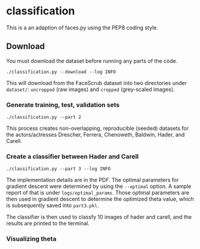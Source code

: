 # classification

This is a an adaption of faces.py using the PEP8 coding style. 

## Download

You must download the dataset before running any parts of the code. 

```
./classification.py --download --log INFO 
```

This will download from the FaceScrub dataset into two directories under `dataset/`: `uncropped` (raw images) and `cropped` (grey-scaled images).

### Generate training, test, validation sets

```
./classification.py --part 2
```
This process creates non-overlapping, reproducible (seeded) datasets for the actors/actresses Drescher, Ferrera, Chenoweth, Baldwin, Hader, and Carell.

### Create a classifier between Hader and Carell
```
./classification.py --part 3 --log INFO
```
The implementation details are in the PDF. The optimal parameters for gradient descent were determined by using the `--optimal` option. A sample report of that is under `logs/optimal_params`. Those optimal parameters are then used in gradient descent to determine the optimized theta value, which is subsequently saved into `part3.pkl`.  

The classifier is then used to classfy 10 images of hader and carell, and the results are printed to the terminal.

### Visualizing theta





